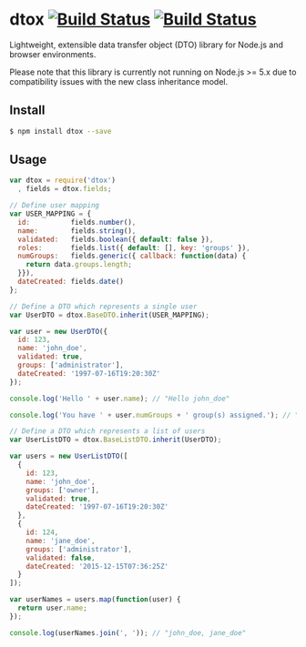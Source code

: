 # dtox [![Build Status](https://img.shields.io/travis/pstadler/dtox/master.svg?style=flat-square)](https://travis-ci.org/pstadler/dtox) [![Build Status](https://img.shields.io/coveralls/pstadler/dtox/master.svg?style=flat-square)](https://coveralls.io/github/pstadler/dtox?branch=master)

Lightweight, extensible data transfer object (DTO) library for Node.js and browser environments.

Please note that this library is currently not running on Node.js >= 5.x due to compatibility issues with the new class inheritance model.

## Install

```bash
$ npm install dtox --save
```

## Usage

```js
var dtox = require('dtox')
  , fields = dtox.fields;

// Define user mapping
var USER_MAPPING = {
  id:          fields.number(),
  name:        fields.string(),
  validated:   fields.boolean({ default: false }),
  roles:       fields.list({ default: [], key: 'groups' }),
  numGroups:   fields.generic({ callback: function(data) {
    return data.groups.length;
  }}),
  dateCreated: fields.date()
};

// Define a DTO which represents a single user
var UserDTO = dtox.BaseDTO.inherit(USER_MAPPING);

var user = new UserDTO({
  id: 123,
  name: 'john_doe',
  validated: true,
  groups: ['administrator'],
  dateCreated: '1997-07-16T19:20:30Z'
});

console.log('Hello ' + user.name); // "Hello john_doe"

console.log('You have ' + user.numGroups + ' group(s) assigned.'); // "You have 1 group(s) assigned"

// Define a DTO which represents a list of users
var UserListDTO = dtox.BaseListDTO.inherit(UserDTO);

var users = new UserListDTO([
  {
    id: 123,
    name: 'john_doe',
    groups: ['owner'],
    validated: true,
    dateCreated: '1997-07-16T19:20:30Z'
  },
  {
    id: 124,
    name: 'jane_doe',
    groups: ['administrator'],
    validated: false,
    dateCreated: '2015-12-15T07:36:25Z'
  }
]);

var userNames = users.map(function(user) {
  return user.name;
});

console.log(userNames.join(', ')); // "john_doe, jane_doe"
```

